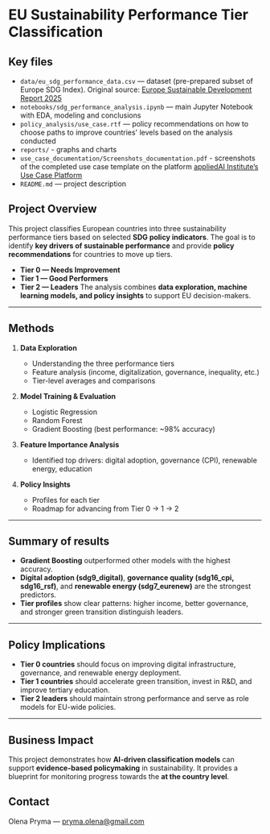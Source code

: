 # EU Sustainability Performance Tier Classification

## Key files
- `data/eu_sdg_performance_data.csv` — dataset (pre-prepared subset of Europe SDG Index). Original source: [Europe Sustainable Development Report 2025](https://eu-dashboards.sdgindex.org/)
- `notebooks/sdg_performance_analysis.ipynb` — main Jupyter Notebook with EDA, modeling and conclusions
- `policy_analysis/use_case.rtf` — policy recommendations on how to choose paths to improve countries' levels based on the analysis conducted
- `reports/` - graphs and charts
- `use_case_documentation/Screenshots_documentation.pdf` - screenshots of the completed use case template on the platform [appliedAI Institute’s Use Case Platform](https://ucp.appliedai-institute.de/en)
- `README.md` — project description

## Project Overview
This project classifies European countries into three sustainability performance tiers based on selected **SDG policy indicators**.
The goal is to identify **key drivers of sustainable performance** and provide **policy recommendations** for countries to move up tiers.
- **Tier 0 — Needs Improvement**
- **Tier 1 — Good Performers**
- **Tier 2 — Leaders**
The analysis combines **data exploration, machine learning models, and policy insights** to support EU decision-makers.

---
## Methods
1. **Data Exploration**
   - Understanding the three performance tiers
   - Feature analysis (income, digitalization, governance, inequality, etc.)
   - Tier-level averages and comparisons

2. **Model Training & Evaluation**
   - Logistic Regression
   - Random Forest
   - Gradient Boosting (best performance: ~98% accuracy)

3. **Feature Importance Analysis**
   - Identified top drivers: digital adoption, governance (CPI), renewable energy, education

4. **Policy Insights**
   - Profiles for each tier
   - Roadmap for advancing from Tier 0 → 1 → 2

---
## Summary of results
- **Gradient Boosting** outperformed other models with the highest accuracy.
- **Digital adoption (sdg9_digital)**, **governance quality (sdg16_cpi, sdg16_rsf)**, and **renewable energy (sdg7_eurenew)** are the strongest predictors.
- **Tier profiles** show clear patterns: higher income, better governance, and stronger green transition distinguish leaders.

---
## Policy Implications
- **Tier 0 countries** should focus on improving digital infrastructure, governance, and renewable energy deployment.
- **Tier 1 countries** should accelerate green transition, invest in R&D, and improve tertiary education.
- **Tier 2 leaders** should maintain strong performance and serve as role models for EU-wide policies.

---
## Business Impact
This project demonstrates how **AI-driven classification models** can support **evidence-based policymaking** in sustainability.
It provides a blueprint for monitoring progress towards the **at the country level**.

## Contact
Olena Pryma — pryma.olena@gmail.com
